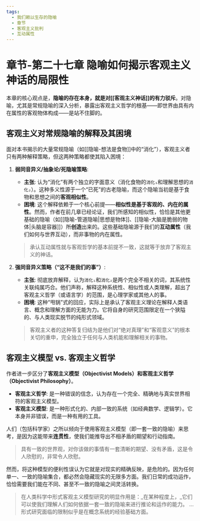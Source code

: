 ```yaml
---
tags:
  - 我们赖以生存的隐喻
  - 章节
  - 客观主义批判
  - 互动属性
---
```


# 章节-第二十七章 隐喻如何揭示客观主义神话的局限性

本章的核心观点是，**隐喻的存在本身，就是对[[客观主义神话]]的有力驳斥**。对隐喻，尤其是常规隐喻的深入分析，暴露出客观主义哲学的根基——即世界由具有内在属性的客观物体构成——是站不住脚的。

## 客观主义对常规隐喻的解释及其困境

面对本书揭示的大量常规隐喻（如[[隐喻-想法是食物]]中的“消化”），客观主义者只有两种解释策略，但这两种策略都使其陷入困境：

1.  **弱同音异义/抽象论/死隐喻策略**:
    -   **主张**: 认为“消化”有两个独立的字面意义（消化食物的`消化₁`和理解思想的`消化₂`）。这种多义性源于一个“已死”的古老隐喻，而这个隐喻当初是基于食物和思想之间的**客观相似性**。
    -   **困境**: 这个解释依赖于一个核心前提——**相似性是基于客观的、内在的属性**。然而，作者在前几章已经论证，我们所感知的相似性，恰恰是其他更基础的隐喻（如[[隐喻-管道隐喻|思想是物体]]、[[隐喻-大脑是脆弱的物体|头脑是容器]]）所**创造**出来的。这些基础隐喻源于我们的**互动属性**（我们如何与世界互动），而非事物的内在属性。
    > 承认互动属性就与客观哲学的基本前提不一致，这就等于放弃了客观主义的神话。

2.  **强同音异义策略（“这不是我们的事”）**:
    -   **主张**: 彻底放弃解释，认为`消化₁`和`消化₂`是两个完全不相关的词，其系统性关联纯属巧合。他们声称，解释这种系统性、相似性或人类理解，超出了客观主义哲学（或语言学）的范围，是心理学家或其他人的事。
    -   **困境**: 这种“甩锅”式的回应，实际上是承认了客观主义理论在解释人类语言、概念和理解方面的无能为力。它将自身的研究范围限定在一个狭隘的、与人类现实脱节的纯形式领域。
    > 客观主义者的这种答复归结为是他们对“绝对真理”和“客观意义”的根本关切的重申，完全独立于任何与人类机能和理解相关的事物。

## 客观主义模型 vs. 客观主义哲学

作者进一步区分了**客观主义模型（Objectivist Models）**和**客观主义哲学（Objectivist Philosophy）**。
-   **客观主义哲学**: 是一种错误的信念，认为存在一个完全、精确地与真实世界相符的客观主义模型。
-   **客观主义模型**: 是一种形式化的、内部一致的系统（如经典数学、逻辑学）。它本身并非错误，而是一种有用的工具。

人们（包括科学家）之所以倾向于使用客观主义模型（即一套一致的隐喻）来思考，是因为这能带来**连贯性**，使我们能推导出不相矛盾的期望和行动指南。

> 具有一致的世界观，对你该做的事情有一套清晰的期望、没有矛盾，这是令人欣慰的，非常令人欣慰。

然而，将这种模型的便利性误认为它就是对现实的精确反映，是危险的。因为任何单一、一致的隐喻集合，都必然会隐藏现实的无限多方面。我们日常的成功运作，恰恰需要我们能在不同、甚至不一致的隐喻之间灵活转换。

> 在人类科学中形式客观主义模型研究的明显作用是：_在某种程度上，_它们可以使我们理解人们如何依据一套一致的隐喻来进行推论和运作的能力。
> ...
> 形式研究面临的限制似乎是在概念系统的经验基础方面。